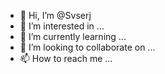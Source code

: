 - 👋 Hi, I’m @Svserj
- 👀 I’m interested in ...
- 🌱 I’m currently learning ...
- 💞️ I’m looking to collaborate on ...
- 📫 How to reach me ...

<!---
Svserj/Svserj is a ✨ special ✨ repository because its `README.md` (this file) appears on your GitHub profile.
You can click the Preview link to take a look at your changes.
--->
